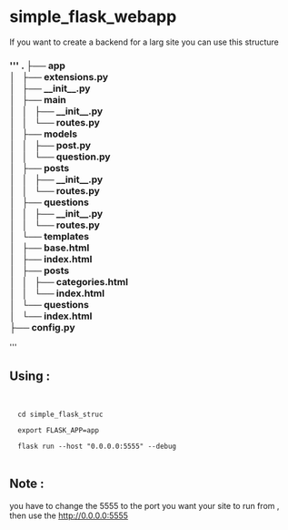 # simple_flask_webapp
If you want to create a backend for a larg site you can use this structure <br>
<h3>
'''
.
├── app<br>
│   ├── extensions.py<br>
│   ├── __init__.py<br>
│   ├── main<br>
│   │   ├── __init__.py<br>
│   │   └── routes.py<br>
│   ├── models<br>
│   │   ├── post.py<br>
│   │   └── question.py<br>
│   ├── posts<br>
│   │   ├── __init__.py<br>
│   │   └── routes.py<br>
│   ├── questions<br>
│   │   ├── __init__.py<br>
│   │   └── routes.py<br>
│   └── templates<br>
│       ├── base.html<br>
│       ├── index.html<br>
│       ├── posts<br>
│       │   ├── categories.html<br>
│       │   └── index.html<br>
│       └── questions<br>
│           └── index.html<br>
├── config.py<br>
</h3>
'''
<h2>Using : </h2><br>
<code>
  cd simple_flask_struc <br>
  export FLASK_APP=app <br>
  flask run --host "0.0.0.0:5555" --debug 
</code>
<br>
<h2>Note : </h2> you have to change the 5555 to the port you want your site to run from , then use the <a href='http://0.0.0.0:5555'>http://0.0.0.0:5555</a>

